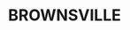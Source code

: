 ---
lastmod: '2025-04-06T06:05:20+00:00'
latitude: -34.505411
layout: suburb
longitude: 150.766132
postcode: '2530'
state: NSW
title: BROWNSVILLE
url: /nsw/brownsville/
---